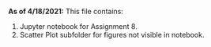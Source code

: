 **As of 4/18/2021:**
This file contains:
1. Jupyter notebook for Assignment 8.
2. Scatter Plot subfolder for figures not visible in notebook.
